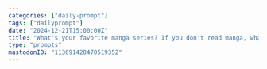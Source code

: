 ```yaml
---
categories: ["daily-prompt"]
tags: ["dailyprompt"]
date: "2024-12-21T15:00:00Z"
title: "What's your favorite manga series? If you don't read manga, what are your thoughts on it?"
type: "prompts"
mastodonID: "113691428470519352"
---
```

